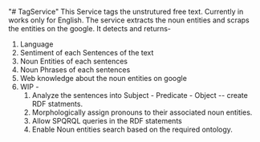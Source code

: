 "# TagService" 
This Service tags the unstrutured free text. Currently in works only for English.
The service extracts the noun entities and scraps the entities on the google.
It detects and returns-
1.  Language
2.  Sentiment of each Sentences of the text
3.  Noun Entities of each sentences
4.  Noun Phrases of each sentences
5.  Web knowledge about the noun entities on google
6.  WIP - 
    1) Analyze the sentences into Subject - Predicate  - Object -- create RDF statments.
    2) Morphologically assign pronouns to their associated noun entities.
    3) Allow SPQRQL queries in the RDF statements
    4) Enable Noun entities search based on the required ontology.
